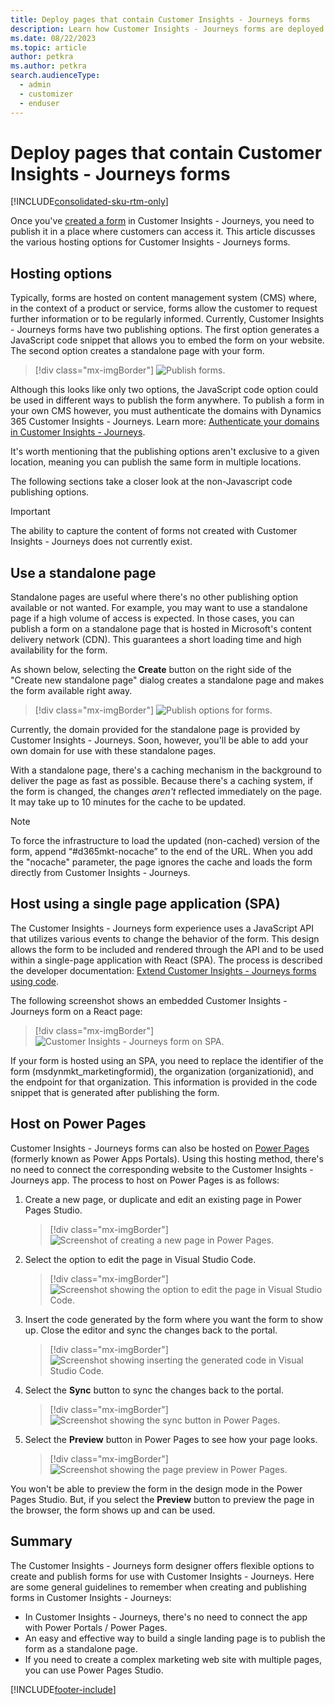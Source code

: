 ```yaml
---
title: Deploy pages that contain Customer Insights - Journeys forms
description: Learn how Customer Insights - Journeys forms are deployed on Power Pages and other destinations.
ms.date: 08/22/2023
ms.topic: article
author: petkra
ms.author: petkra
search.audienceType: 
  - admin
  - customizer
  - enduser
---
```


# Deploy pages that contain Customer Insights - Journeys forms

[!INCLUDE[consolidated-sku-rtm-only](../includes/consolidated-sku-rtm-only.md)]

Once you've [created a form](real-time-marketing-form-create.md) in Customer Insights - Journeys, you need to publish it in a place where customers can access it. This article discusses the various hosting options for Customer Insights - Journeys forms.

## Hosting options

Typically, forms are hosted on content management system (CMS) where, in the context of a product or service, forms allow the customer to request further information or to be regularly informed. Currently, Customer Insights - Journeys forms have two publishing options. The first option generates a JavaScript code snippet that allows you to embed the form on your website. The second option creates a standalone page with your form.

> [!div class="mx-imgBorder"]
> ![Publish forms.](media/real-time-marketing-forms-publishing1.png "Publish forms")

Although this looks like only two options, the JavaScript code option could be used in different ways to publish the form anywhere. To publish a form in your own CMS however, you must authenticate the domains with Dynamics 365 Customer Insights - Journeys. Learn more: [Authenticate your domains in Customer Insights - Journeys](domain-authentication.md).

It's worth mentioning that the publishing options aren't exclusive to a given location, meaning you can publish the same form in multiple locations.

The following sections take a closer look at the non-Javascript code publishing options.

> [!IMPORTANT]
> The ability to capture the content of forms not created with Customer Insights - Journeys does not currently exist.

## Use a standalone page

Standalone pages are useful where there's no other publishing option available or not wanted. For example, you may want to use a standalone page if a high volume of access is expected. In those cases, you can publish a form on a standalone page that is hosted in Microsoft's content delivery network (CDN). This guarantees a short loading time and high availability for the form.

As shown below, selecting the **Create** button on the right side of the "Create new standalone page" dialog creates a standalone page and makes the form available right away.

> [!div class="mx-imgBorder"]
> ![Publish options for forms.](media/real-time-marketing-forms-publishing-options.png "Publish options for forms")

Currently, the domain provided for the standalone page is provided by Customer Insights - Journeys. Soon, however, you'll be able to add your own domain for use with these standalone pages.

With a standalone page, there's a caching mechanism in the background to deliver the page as fast as possible. Because there's a caching system, if the form is changed, the changes *aren't* reflected immediately on the page. It may take up to 10 minutes for the cache to be updated.

> [!NOTE]
> To force the infrastructure to load the updated (non-cached) version of the form, append “#d365mkt-nocache” to the end of the URL. When you add the "nocache" parameter, the page ignores the cache and loads the form directly from Customer Insights - Journeys.

## Host using a single page application (SPA)

The Customer Insights - Journeys form experience uses a JavaScript API that utilizes various events to change the behavior of the form. This design allows the form to be included and rendered through the API and to be used within a single-page application with React (SPA). The process is described the developer documentation: [Extend Customer Insights - Journeys forms using code](./developer/realtime-marketing-form-client-side-extensibility.md#custom-events).

The following screenshot shows an embedded Customer Insights - Journeys form on a React page:

> [!div class="mx-imgBorder"]
> ![Customer Insights - Journeys form on SPA.](media/real-time-marketing-forms-spa.png "Customer Insights - Journeys form on SPA")

If your form is hosted using an SPA, you need to replace the identifier of the form (msdynmkt_marketingformid), the organization (organizationid), and the endpoint for that organization. This information is provided in the code snippet that is generated after publishing the form.

## Host on Power Pages

Customer Insights - Journeys forms can also be hosted on [Power Pages](/power-pages/introduction) (formerly known as Power Apps Portals). Using this hosting method, there's no need to connect the corresponding website to the Customer Insights - Journeys app. The process to host on Power Pages is as follows:

1. Create a new page, or duplicate and edit an existing page in Power Pages Studio.

    > [!div class="mx-imgBorder"]
    > ![Screenshot of creating a new page in Power Pages.](media/real-time-marketing-forms-pages1.png "Screenshot of creating a new page in Power Pages")

1. Select the option to edit the page in Visual Studio Code.

    > [!div class="mx-imgBorder"]
    > ![Screenshot showing the option to edit the page in Visual Studio Code.](media/real-time-marketing-forms-pages2.png "Screenshot showing the option to edit the page in Visual Studio Code")

1. Insert the code generated by the form where you want the form to show up. Close the editor and sync the changes back to the portal.

    > [!div class="mx-imgBorder"]
    > ![Screenshot showing inserting the generated code in Visual Studio Code.](media/real-time-marketing-forms-pages3.png "Screenshot showing inserting the generated code in Visual Studio Code")

1. Select the **Sync** button to sync the changes back to the portal.

    > [!div class="mx-imgBorder"]
    > ![Screenshot showing the sync button in Power Pages.](media/real-time-marketing-forms-pages4.png "Screenshot showing the sync button in Power Pages")

1. Select the **Preview** button in Power Pages to see how your page looks.

    > [!div class="mx-imgBorder"]
    > ![Screenshot showing the page preview in Power Pages.](media/real-time-marketing-forms-pages5.png "Screenshot showing the page preview in Power Pages")

You won't be able to preview the form in the design mode in the Power Pages Studio. But, if you select the **Preview** button to preview the page in the browser, the form shows up and can be used.

## Summary

The Customer Insights - Journeys form designer offers flexible options to create and publish forms for use with Customer Insights - Journeys. Here are some general guidelines to remember when creating and publishing forms in Customer Insights - Journeys:

- In Customer Insights - Journeys, there's no need to connect the app with Power Portals / Power Pages.
- An easy and effective way to build a single landing page is to publish the form as a standalone page.
- If you need to create a complex marketing web site with multiple pages, you can use Power Pages Studio.

[!INCLUDE[footer-include](../includes/footer-banner.md)]
